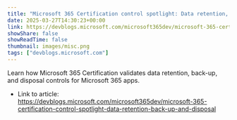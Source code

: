 ```yaml
---
title: "Microsoft 365 Certification control spotlight: Data retention, back-up, and disposal"
date: 2025-03-27T14:30:23+00:00
link: https://devblogs.microsoft.com/microsoft365dev/microsoft-365-certification-control-spotlight-data-retention-back-up-and-disposal
showShare: false
showReadTime: false
thumbnail: images/misc.png
tags: ["devblogs.microsoft.com"]
---
```

Learn how Microsoft 365 Certification validates data retention, back-up, and disposal controls for Microsoft 365 apps.

- Link to article: https://devblogs.microsoft.com/microsoft365dev/microsoft-365-certification-control-spotlight-data-retention-back-up-and-disposal
